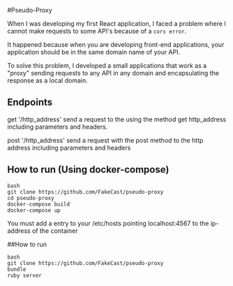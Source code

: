 #Pseudo-Proxy

When I was developing my first React application, I faced a problem where I cannot make requests to some API's because of  a ```cors error```.

It happened because when you are developing front-end applications, your application should be in the same domain name of your API.

To solve this problem, I developed a small applications that work as a "proxy" sending requests to any API in any domain and encapsulating the response as a local domain.

## Endpoints
get '/http_address'
	send a request to the using the method get http_address including parameters and headers.

post '/http_address'
	send a request with the post method to the http address including parameters and headers

## How to run (Using docker-compose)
```
bash
git clone https://github.com/FakeCast/pseudo-proxy
cd pseudo-proxy
docker-compose build
docker-compose up
```

You must add a entry to your /etc/hosts pointing localhost:4567 to the ip-address of the container

##How to run
```
bash
git clone https://github.com/FakeCast/pseudo-proxy
bundle
ruby server
```
